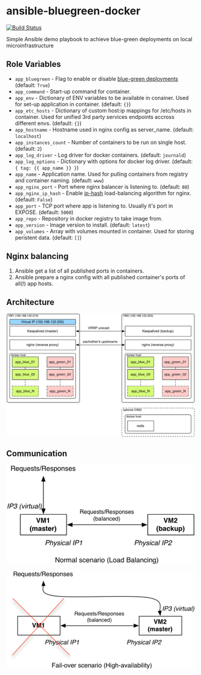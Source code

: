 # ansible-bluegreen-docker

[![Build Status](https://travis-ci.org/decayofmind/ansible-bluegreen-docker.svg?branch=master)](https://travis-ci.org/decayofmind/ansible-bluegreen-docker)

Simple Ansible demo playbook to achieve blue-green deployments on local microinfrastructure

## Role Variables

- `app_bluegreen` - Flag to enable or disable [blue-green deployments](http://martinfowler.com/bliki/BlueGreenDeployment.html) (default: `True`)
- `app_command` - Start-up command for container.
- `app_env` - Dictionary of ENV variables to be available in conainer. Used for set-up application in container. (default: `{}`)
- `app_etc_hosts` - Dictionary of custom host:ip mappings for /etc/hosts in container. Used for unified 3rd party services endpoints accross different envs. (default: `{}`)
- `app_hostname` - Hostname used in nginx config as server_name. (default: `localhost`)
- `app_instances_count` - Number of containers to be run on single host. (default: `2`)
- `app_log_driver` - Log driver for docker containers. (default: `journald`)
- `app_log_options` - Dictionary with options for docker log driver. (default: `{ tag: {{ app_name }} }`)
- `app_name` - Application name. Used for pulling containers from registry and container naming. (default: `www`)
- `app_nginx_port` - Port where nginx balancer is listening to. (default: `80`)
- `app_nginx_ip_hash` - Enable [ip-hash](http://nginx.org/en/docs/http/load_balancing.html#nginx_load_balancing_methods) load-balancing algorithm for nginx. (default: `False`)
- `app_port` - TCP port where app is listening to. Usually it's port in EXPOSE. (default: `5000`)
- `app_repo` - Repository in docker registry to take image from.
- `app_version` - Image version to install. (default: `latest`)
- `app_volumes` - Array with volumes mounted in container. Used for storing peristent data. (default: `[]`)

## Nginx balancing

1. Ansible get a list of all published ports in containers.
2. Ansible prepare a nginx config with all published container's ports of all(!) app hosts.

## Architecture
![architecture diagram](docs/architecture.png)

## Communication
![normal scenario](docs/lb-network-normal.png)

![fail-over scenario](docs/lb-network-fail.png)
